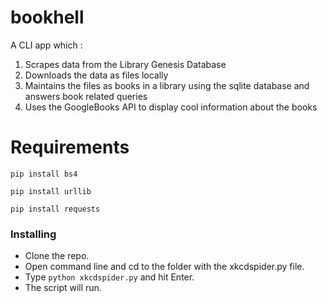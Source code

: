 # bookhell
A CLI app which :
1) Scrapes data from the Library Genesis Database
2) Downloads the data as files locally
3) Maintains the files as books in a library using the sqlite database and answers book related queries
4) Uses the GoogleBooks API to display cool information about the books

# Requirements
`pip install bs4`

`pip install urllib`

`pip install requests`



### Installing
* Clone the repo.
* Open command line and cd to the folder with the xkcdspider.py file.
* Type `python xkcdspider.py` and hit Enter.
* The script will run.

